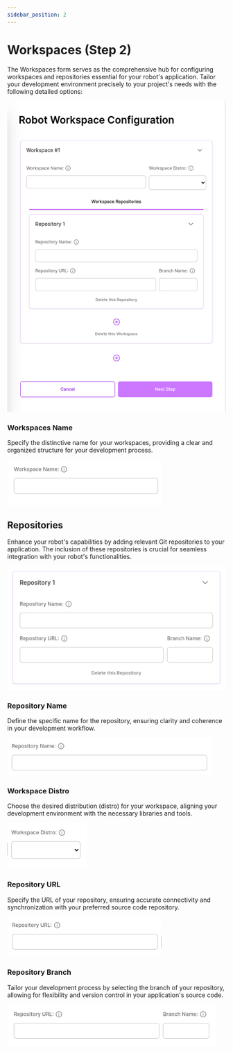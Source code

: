 ```yaml
---
sidebar_position: 2
---
```


# Workspaces (Step 2)
The Workspaces form serves as the comprehensive hub for configuring workspaces and repositories essential for your robot's application. Tailor your development environment precisely to your project's needs with the following detailed options:

![Workspaces form is the form that contains all the workspaces and repositories of your application to be created.](./img/workspaces.png)

### Workspaces Name
Specify the distinctive name for your workspaces, providing a clear and organized structure for your development process.

![Workspaces Name](./img/w-name.png)

## Repositories
Enhance your robot's capabilities by adding relevant Git repositories to your application. The inclusion of these repositories is crucial for seamless integration with your robot's functionalities.

![Workspaces Name](./img/repositories.png)

### Repository Name
Define the specific name for the repository, ensuring clarity and coherence in your development workflow.

![Repository Name](./img/r-name.png)

### Workspace Distro
Choose the desired distribution (distro) for your workspace, aligning your development environment with the necessary libraries and tools.

![Workspace Distro](./img/w-distro.png)

### Repository URL
Specify the URL of your repository, ensuring accurate connectivity and synchronization with your preferred source code repository.

![Repository URL](./img/r-url.png)

### Repository Branch
Tailor your development process by selecting the branch of your repository, allowing for flexibility and version control in your application's source code.

![Repository Branch](./img/r-url-branch.png)